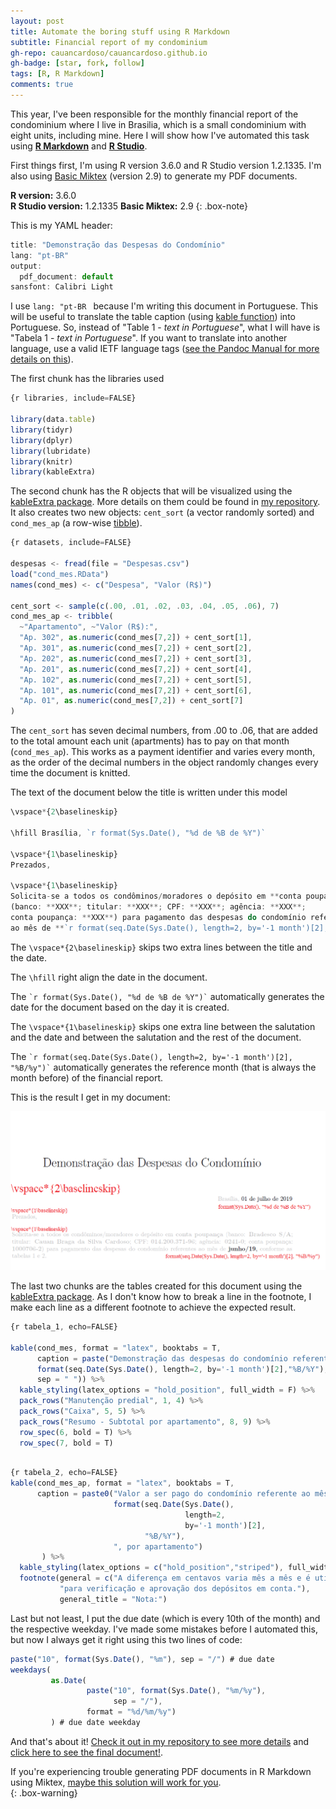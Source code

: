```yaml
---
layout: post
title: Automate the boring stuff using R Markdown
subtitle: Financial report of my condominium
gh-repo: cauancardoso/cauancardoso.github.io
gh-badge: [star, fork, follow]
tags: [R, R Markdown]
comments: true
---
```


This year, I've been responsible for the monthly financial report of the condominium where I live in Brasilia, which is a small condominium with eight units, including mine. Here I will show how I've automated this task using [**R Markdown**](https://rmarkdown.rstudio.com/) and [**R Studio**](https://www.rstudio.com/).

First things first, I'm using R version 3.6.0 and R Studio version 1.2.1335. I'm also using [Basic Miktex](https://miktex.org/) (version 2.9) to generate my PDF documents. 

**R version:** 3.6.0  
**R Studio version:** 1.2.1335 
**Basic Miktex:** 2.9
{: .box-note}

This is my YAML header:

```javascript
title: "Demonstração das Despesas do Condomínio"
lang: "pt-BR"
output:
  pdf_document: default
sansfont: Calibri Light
```
I use ```lang: "pt-BR ``` because I'm writing this document in Portuguese. This will be useful to translate the table caption (using [kable function](https://www.rdocumentation.org/packages/knitr/versions/1.23/topics/kable)) into Portuguese. So, instead of "Table 1 - *text in Portuguese*", what I will have is "Tabela 1 - *text in Portuguese*". If you want to translate into another language, use a valid IETF language tags ([see the Pandoc Manual for more details on this](https://pandoc.org/MANUAL.html#language-variables)).

The first chunk has the libraries used

```javascript
{r libraries, include=FALSE}

library(data.table)
library(tidyr)
library(dplyr)
library(lubridate)
library(knitr)
library(kableExtra)

```
The second chunk has the R objects that will be visualized using the [kableExtra package](https://haozhu233.github.io/kableExtra/awesome_table_in_pdf.pdf). More details on them could be found in [my repository](https://github.com/cauancardoso/Condominio/blob/master/Condominio_script.R). It also creates two new objects: ```cent_sort``` (a vector randomly sorted) and ```cond_mes_ap``` (a row-wise [tibble](https://tibble.tidyverse.org/)).

```javascript
{r datasets, include=FALSE}

despesas <- fread(file = "Despesas.csv")
load("cond_mes.RData")
names(cond_mes) <- c("Despesa", "Valor (R$)")

cent_sort <- sample(c(.00, .01, .02, .03, .04, .05, .06), 7)
cond_mes_ap <- tribble(
  ~"Apartamento", ~"Valor (R$):",
  "Ap. 302", as.numeric(cond_mes[7,2]) + cent_sort[1],
  "Ap. 301", as.numeric(cond_mes[7,2]) + cent_sort[2],
  "Ap. 202", as.numeric(cond_mes[7,2]) + cent_sort[3],
  "Ap. 201", as.numeric(cond_mes[7,2]) + cent_sort[4],
  "Ap. 102", as.numeric(cond_mes[7,2]) + cent_sort[5],
  "Ap. 101", as.numeric(cond_mes[7,2]) + cent_sort[6],
  "Ap. 01", as.numeric(cond_mes[7,2]) + cent_sort[7]
)

```
The ```cent_sort``` has seven decimal numbers, from .00 to .06, that are added to the total amount each unit (apartments) has to pay on that month (```cond_mes_ap```). This works as a payment identifier and varies every month, as the order of the decimal numbers in the object randomly changes every time the document is knitted.

The text of the document below the title is written under this model
```javascript
\vspace*{2\baselineskip}

\hfill Brasília, `r format(Sys.Date(), "%d de %B de %Y")`

\vspace*{1\baselineskip}
Prezados,

\vspace*{1\baselineskip} 
Solicita-se a todos os condôminos/moradores o depósito em **conta poupança** 
(banco: **XXX**; titular: **XXX**; CPF: **XXX**; agência: **XXX**; 
conta poupança: **XXX**) para pagamento das despesas do condomínio referentes 
ao mês de **`r format(seq.Date(Sys.Date(), length=2, by='-1 month')[2], "%B/%y")`**, conforme as tabelas 1 e 2.

```

The ```\vspace*{2\baselineskip}``` skips two extra lines between the title and the date.

The ```\hfill``` right align the date in the document.

The ``` `r format(Sys.Date(), "%d de %B de %Y")` ``` automatically generates the date for the document based on the day it is created.

The ```\vspace*{1\baselineskip}``` skips one extra line between the salutation and the date and between the salutation and the rest of the document.

The ``` `r format(seq.Date(Sys.Date(), length=2, by='-1 month')[2], "%B/%y")` ``` automatically generates the reference month (that is always the month before) of the financial report.

This is the result I get in my document:

![example of line break using the codes above](/img/Example_linebreak.png)

The last two chunks are the tables created for this document using the [kableExtra package](https://haozhu233.github.io/kableExtra/awesome_table_in_pdf.pdf). As I don't know how to break a line in the footnote, I make each line as a different footnote to achieve the expected result.

```javascript
{r tabela_1, echo=FALSE}

kable(cond_mes, format = "latex", booktabs = T,
      caption = paste("Demonstração das despesas do condomínio referente ao mês de",
      format(seq.Date(Sys.Date(), length=2, by='-1 month')[2],"%B/%Y"),
      sep = " ")) %>%
  kable_styling(latex_options = "hold_position", full_width = F) %>%
  pack_rows("Manutenção predial", 1, 4) %>%
  pack_rows("Caixa", 5, 5) %>%
  pack_rows("Resumo - Subtotal por apartamento", 8, 9) %>%
  row_spec(6, bold = T) %>%
  row_spec(7, bold = T)
  
```

```javascript
{r tabela_2, echo=FALSE}
kable(cond_mes_ap, format = "latex", booktabs = T, 
      caption = paste0("Valor a ser pago do condomínio referente ao mês de ",
                       format(seq.Date(Sys.Date(), 
                                       length=2, 
                                       by='-1 month')[2],
                              "%B/%Y"),
                       ", por apartamento")
       ) %>%
  kable_styling(latex_options = c("hold_position","striped"), full_width = F) %>%
  footnote(general = c("A diferença em centavos varia mês a mês e é utilizada", 
           "para verificação e aprovação dos depósitos em conta."),
           general_title = "Nota:")

```
Last but not least, I put the due date (which is every 10th of the month) and the respective weekday. I've made some mistakes before I automated this, but now I always get it right using this two lines of code:

```javascript
paste("10", format(Sys.Date(), "%m"), sep = "/") # due date
weekdays(
         as.Date(
                 paste("10", format(Sys.Date(), "%m/%y"), 
                       sep = "/"), 
                 format = "%d/%m/%y")
         ) # due date weekday
```
And that's about it! [Check it out in my repository to see more details](https://github.com/cauancardoso/Condominio) and [click here to see the final document!](https://github.com/cauancardoso/Condominio/blob/master/Condominio_mes.pdf).

If you're experiencing trouble generating PDF documents in R Markdown using Miktex, [maybe this solution will work for you](https://tex.stackexchange.com/questions/27138/how-can-i-fix-the-error-gui-framework-cannot-be-initialized-with-texniccenter).  
{: .box-warning}
